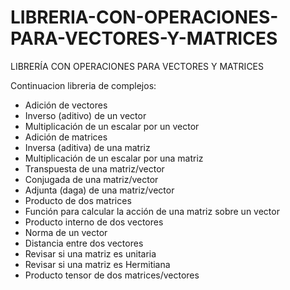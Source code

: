 # LIBRERIA-CON-OPERACIONES-PARA-VECTORES-Y-MATRICES
LIBRERÍA CON OPERACIONES PARA VECTORES Y MATRICES

Continuacion libreria de complejos:

- Adición de vectores
- Inverso (aditivo) de un vector
- Multiplicación de un escalar por un vector
- Adición de matrices 
- Inversa (aditiva) de una matriz 
- Multiplicación de un escalar por una matriz 
- Transpuesta de una matriz/vector
- Conjugada de una matriz/vector
- Adjunta (daga) de una matriz/vector
- Producto de dos matrices
- Función para calcular la acción de una matriz sobre un vector
- Producto interno de dos vectores
- Norma de un vector
- Distancia entre dos vectores
- Revisar si una matriz es unitaria 
- Revisar si una matriz es Hermitiana 
- Producto tensor de dos matrices/vectores 
